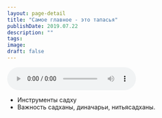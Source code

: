 ```yaml
---
layout: page-detail
title: "Самое главное - это тапасья"
publishDate: 2019.07.22
description: ""
tags:
image:
draft: false
---
```


<audio title="2019.07.22 - Самое главное - это тапасья.mp3" src="/upload/iblock/6c0/6c0012b02f2c519d52709a77163807b2.mp3" controls=""></audio>

* Инструменты садху
* Важность садханы, диначарьи, нитьясадханы.

  
